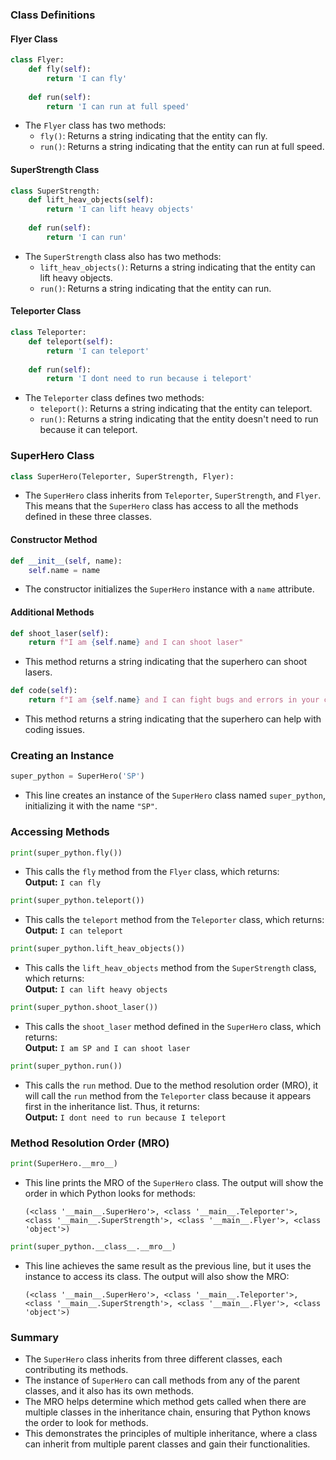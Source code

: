 

### Class Definitions

#### Flyer Class

```python
class Flyer:
    def fly(self):
        return 'I can fly'
    
    def run(self):
        return 'I can run at full speed'
```
- The `Flyer` class has two methods:
  - `fly()`: Returns a string indicating that the entity can fly.
  - `run()`: Returns a string indicating that the entity can run at full speed.

#### SuperStrength Class

```python
class SuperStrength:
    def lift_heav_objects(self):
        return 'I can lift heavy objects'
    
    def run(self):
        return 'I can run'
```
- The `SuperStrength` class also has two methods:
  - `lift_heav_objects()`: Returns a string indicating that the entity can lift heavy objects.
  - `run()`: Returns a string indicating that the entity can run.

#### Teleporter Class

```python
class Teleporter:
    def teleport(self):
        return 'I can teleport'
    
    def run(self):
        return 'I dont need to run because i teleport'
```
- The `Teleporter` class defines two methods:
  - `teleport()`: Returns a string indicating that the entity can teleport.
  - `run()`: Returns a string indicating that the entity doesn't need to run because it can teleport.

### SuperHero Class

```python
class SuperHero(Teleporter, SuperStrength, Flyer):
```
- The `SuperHero` class inherits from `Teleporter`, `SuperStrength`, and `Flyer`. This means that the `SuperHero` class has access to all the methods defined in these three classes.

#### Constructor Method

```python
def __init__(self, name):
    self.name = name
```
- The constructor initializes the `SuperHero` instance with a `name` attribute.

#### Additional Methods

```python
def shoot_laser(self):
    return f"I am {self.name} and I can shoot laser"
```
- This method returns a string indicating that the superhero can shoot lasers.

```python
def code(self):
    return f"I am {self.name} and I can fight bugs and errors in your code"
```
- This method returns a string indicating that the superhero can help with coding issues.

### Creating an Instance

```python
super_python = SuperHero('SP')
```
- This line creates an instance of the `SuperHero` class named `super_python`, initializing it with the name `"SP"`.

### Accessing Methods

```python
print(super_python.fly())
```
- This calls the `fly` method from the `Flyer` class, which returns:  
  **Output:** `I can fly`

```python
print(super_python.teleport())
```
- This calls the `teleport` method from the `Teleporter` class, which returns:  
  **Output:** `I can teleport`

```python
print(super_python.lift_heav_objects())
```
- This calls the `lift_heav_objects` method from the `SuperStrength` class, which returns:  
  **Output:** `I can lift heavy objects`

```python
print(super_python.shoot_laser())
```
- This calls the `shoot_laser` method defined in the `SuperHero` class, which returns:  
  **Output:** `I am SP and I can shoot laser`

```python
print(super_python.run())
```
- This calls the `run` method. Due to the method resolution order (MRO), it will call the `run` method from the `Teleporter` class because it appears first in the inheritance list. Thus, it returns:  
  **Output:** `I dont need to run because I teleport`

### Method Resolution Order (MRO)

```python
print(SuperHero.__mro__)
```
- This line prints the MRO of the `SuperHero` class. The output will show the order in which Python looks for methods:
  ```
  (<class '__main__.SuperHero'>, <class '__main__.Teleporter'>, <class '__main__.SuperStrength'>, <class '__main__.Flyer'>, <class 'object'>)
  ```

```python
print(super_python.__class__.__mro__)
```
- This line achieves the same result as the previous line, but it uses the instance to access its class. The output will also show the MRO:
  ```
  (<class '__main__.SuperHero'>, <class '__main__.Teleporter'>, <class '__main__.SuperStrength'>, <class '__main__.Flyer'>, <class 'object'>)
  ```

### Summary

- The `SuperHero` class inherits from three different classes, each contributing its methods.
- The instance of `SuperHero` can call methods from any of the parent classes, and it also has its own methods.
- The MRO helps determine which method gets called when there are multiple classes in the inheritance chain, ensuring that Python knows the order to look for methods.
- This demonstrates the principles of multiple inheritance, where a class can inherit from multiple parent classes and gain their functionalities.

